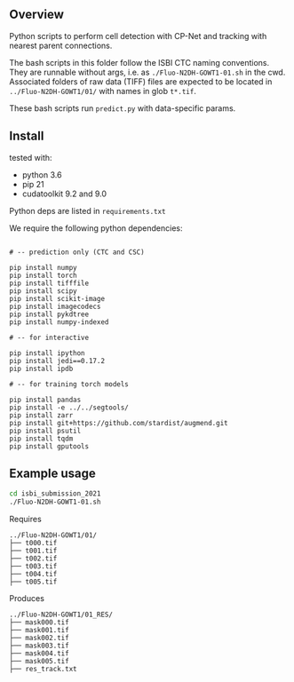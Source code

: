 
## Overview

Python scripts to perform cell detection with CP-Net and tracking with nearest parent connections.

The bash scripts in this folder follow the ISBI CTC naming conventions.
They are runnable without args, i.e. as `./Fluo-N2DH-GOWT1-01.sh` in the cwd.
Associated folders of raw data (TIFF) files are expected to be located in `../Fluo-N2DH-GOWT1/01/` with names in glob `t*.tif`.

These bash scripts run `predict.py` with data-specific params.

## Install

tested with:
- python 3.6
- pip 21
- cudatoolkit 9.2 and 9.0

Python deps are listed in `requirements.txt`

We require the following python dependencies:

```

# -- prediction only (CTC and CSC)

pip install numpy
pip install torch
pip install tifffile
pip install scipy
pip install scikit-image
pip install imagecodecs
pip install pykdtree
pip install numpy-indexed

# -- for interactive 

pip install ipython
pip install jedi==0.17.2
pip install ipdb

# -- for training torch models

pip install pandas
pip install -e ../../segtools/
pip install zarr
pip install git+https://github.com/stardist/augmend.git
pip install psutil
pip install tqdm
pip install gputools
```

## Example usage


```bash
cd isbi_submission_2021
./Fluo-N2DH-GOWT1-01.sh
```

Requires
```
../Fluo-N2DH-GOWT1/01/
├── t000.tif
├── t001.tif
├── t002.tif
├── t003.tif
├── t004.tif
├── t005.tif
```

Produces
```
../Fluo-N2DH-GOWT1/01_RES/
├── mask000.tif
├── mask001.tif
├── mask002.tif
├── mask003.tif
├── mask004.tif
├── mask005.tif
├── res_track.txt
```
